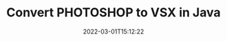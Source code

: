 ---
############################# Static ############################
layout: "auto-gen-conversion"
date: 2022-03-01T15:12:22
draft: false
otherformats: 
breadcrumb: PHOTOSHOP to VSX in Java

############################# Head ############################
head_title: "PHOTOSHOP to VSX Converter in Java"
head_description: "Convert PHOTOSHOP to VSX in Java using a few lines of code. Use the GroupDocs Document Conversion API to convert over 160 file formats."

############################# Header ############################
title: "Convert PHOTOSHOP to VSX in Java"
description: "PHOTOSHOP to VSX conversion with a few lines of Java code"
bg_image: "https://cms.admin.containerize.com/templates/aspose/App_Themes/V3/images/bg/header1.png"
bg_overlay: false
button:
    enable: true

############################# SubMenu ############################
submenu:
    enable: true

    left:
        img_alt: "GroupDocs.Conversion for Java"
        image: "https://cms.admin.containerize.com/templates/groupdocs/images/product-logos/90x90-noborder/groupdocs-conversion-java.png"
        product: "GroupDocs.Conversion"
        platform: "Java"



############################# About ############################
about:
    enable: true
    title: "About GroupDocs.Conversion for Java API"
    content: |
        [GroupDocs.Conversion for Java](https://products.groupdocs.com/conversion/java/) can be used to convert Microsoft Word, Excel, PowerPoint, PDF, Visio and other formats. GroupDocs.Conversion is a standalone API that is suitable for back-end and internal systems where high performance is required. It does not depend on any software such as Microsoft or Open Office.
    

overview:
    enable: true
    content: |
        Convert your PHOTOSHOP files to VSX in Java easily. You can use just a couple of Java code lines in any platform of your choice like - Windows, Linux, macOS.
        You can try PHOTOSHOP to VSX conversion for free and evaluate conversion results quality.  Along with simple file conversion scenarios you can try more advanced options for loading source PHOTOSHOP file and for saving output VSX result. 
        
        For example, for the source PHOTOSHOP file you may use the following load options:

        * auto-detect file format;
        * specify password for protected files (if file format supports it);
        * replace missing fonts to preserve document appearance.
        
        There are also advanced convert options for the VSX file:

        * convert specific document page or page range;
        * add a watermark to the converted VSX file and many more.

        Once conversion is completed you can save your VSX file to the local file path or any third-party storage like FTP, Amazon S3, Google Drive, Dropbox etc. Please note - to convert PHOTOSHOP to VSX there is no need for any additional software installed - like MS Office, Open Office, Adobe Acrobat Reader etc.


############################# Steps ############################
steps:
    enable: true
    title_left: "Steps to convert PHOTOSHOP to VSX in Java"
    content_left: |
        [GroupDocs.Conversion for Java](https://products.groupdocs.com/conversion/java/) makes it easy for developers to convert a PHOTOSHOP file to VSX with a few lines of code.
        
        * Create an instance of the Converter class and provide the file PHOTOSHOP with the full path
        * Create and set ConvertOptions for VSX type.
        * Call the Converter.Convert method and pass the full path and format (VSX) as a parameter

    title_right: "System Requirements"
    content_right: |
        Basic conversion with GroupDocs.Conversion for Java can be done in just a few simple steps. Our APIs are supported on all major platforms and operating systems. Before executing the code below, make sure you have the following prerequisites installed on your system.

        * Operating systems: Microsoft Windows, Linux, MacOS
        * Development environments: NetBeans, Intellij IDEA, Eclipse, etc.
        * Java runtime: J2SE 6.0 and above
        * Get the latest GroupDocs.Conversion for Java from [Maven](https://repository.groupdocs.com/webapp/#/artifacts/browse/tree/General/repo/com/groupdocs/groupdocs-conversion)
         
    code: |
        ```java    
        // Load source file PHOTOSHOP for conversion
        Converter converter = new Converter("input.photoshop");
        // Prepare conversion options for target format VSX
        ConvertOptions convertOptions = new FileType().fromExtension("vsx").getConvertOptions();
        // Convert to VSX format
        converter.convert("output.vsx", convertOptions);
        ```

demos:
    enable: true
    title: "PHOTOSHOP to VSX Live Demo"
    content: |
       Convert PHOTOSHOP to VSX now by visiting the [GroupDocs.Conversion App](https://products.groupdocs.app/conversion/family) website. Online demo has the following advantages
          

more_formats:
    enable: true
    title: "Other supported PHOTOSHOP conversions in Java"
    content: "You can also convert PHOTOSHOP to many other file formats. Please see the list below."
       
       
back_to_top:
    enable: true
---